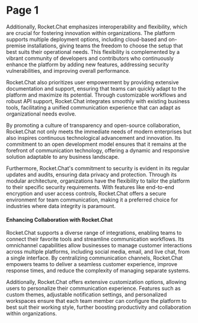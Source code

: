 # Page 1

Additionally, Rocket.Chat emphasizes interoperability and flexibility, which are crucial for fostering innovation within organizations. The platform supports multiple deployment options, including cloud-based and on-premise installations, giving teams the freedom to choose the setup that best suits their operational needs. This flexibility is complemented by a vibrant community of developers and contributors who continuously enhance the platform by adding new features, addressing security vulnerabilities, and improving overall performance.

Rocket.Chat also prioritizes user empowerment by providing extensive documentation and support, ensuring that teams can quickly adapt to the platform and maximize its potential. Through customizable workflows and robust API support, Rocket.Chat integrates smoothly with existing business tools, facilitating a unified communication experience that can adapt as organizational needs evolve.

By promoting a culture of transparency and open-source collaboration, Rocket.Chat not only meets the immediate needs of modern enterprises but also inspires continuous technological advancement and innovation. Its commitment to an open development model ensures that it remains at the forefront of communication technology, offering a dynamic and responsive solution adaptable to any business landscape.



Furthermore, Rocket.Chat's commitment to security is evident in its regular updates and audits, ensuring data privacy and protection. Through its modular architecture, organizations have the flexibility to tailor the platform to their specific security requirements. With features like end-to-end encryption and user access controls, Rocket.Chat offers a secure environment for team communication, making it a preferred choice for industries where data integrity is paramount.



#### Enhancing Collaboration with Rocket.Chat

Rocket.Chat supports a diverse range of integrations, enabling teams to connect their favorite tools and streamline communication workflows. Its omnichannel capabilities allow businesses to manage customer interactions across multiple platforms, including social media, email, and live chat, from a single interface. By centralizing communication channels, Rocket.Chat empowers teams to deliver a seamless customer experience, improve response times, and reduce the complexity of managing separate systems.

Additionally, Rocket.Chat offers extensive customization options, allowing users to personalize their communication experience. Features such as custom themes, adjustable notification settings, and personalized workspaces ensure that each team member can configure the platform to best suit their working style, further boosting productivity and collaboration within organizations.
